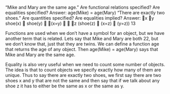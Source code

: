 ﻿“Mike and Mary are the same age.”
Are functional relations specified?
Are equalities specified?
Answer: age(Mike) = age(Mary)
“There are exactly two shoes.”
Are quantities specified?
Are equalities implied?
Answer: x y shoe(x)  shoe(y)  (x=y)  			z (shoe(z)  (x=z)  (y=z))
13

Functions are used when we don’t have a symbol for an object, but we have another term that is related.
Lets say that Mike and Mary are both 22, but we don’t know that, just that
they are twins. We can define a function age that returns the age of any object.
Then age(Mike) = age(Mary) says that Mike and Mary are the same age.

Equality is also very useful when we need to count some number of objects. The idea is that to count objects we specify exactly how many of them are unique. Thus to say there are exactly two shoes, we first say there are two shoes x and y that are not the same and then say that if we talk about any shoe z it has to either be the same as x or the same as y.
